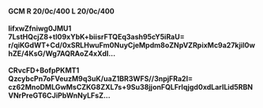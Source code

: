 #### GCM R 20/0c/400 L 20/0c/400
**lifxwZfniwg0JMU1**<br/>**7LstHQcjZ8+tl09xYbK+biisrFTQEq3ash95cY5iRaU=**<br/>**r/qiKGdWT+Cd/0xSRLHwuFm0NuyCjeMpdm8oZNpVZRpixMc9a27kjil0whZE/4KsG/Wg7AQRAoZ4xXdI...**<br/><br/>
**CRvcFD+BofpPKMT1**<br/>**QzcybcPn7oFVeuzM9q3uK/uaZ1BR3WFS//3npjFRa2I=**<br/>**cz62MnoDMLGwMsCZKG8ZXL7s+9Su38jjonFQLFrIqjgd0xdLarILid5RBNVNrPreGT6CJiPbWnNyLFsZ...**